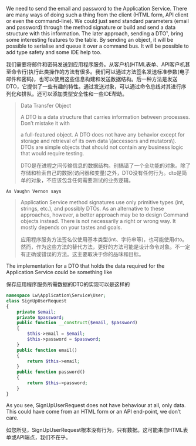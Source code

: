We need to send the email and password to the Application Service. There are many ways of doing such a thing from the client \(HTML form, API client or even the command-line\). We could just send standard parameters \(email and password\) through the method signature or build and send a data structure with this information. The later approach, sending a DTO¹, bring some interesting features to the table. By sending an object, it will be possible to serialise and queue it over a command bus. It will be possible to add type safety and some IDE help too.

我们需要将邮件和密码发送到应用程序服务。从客户机\(HTML表单、API客户机甚至命令行\)执行此类操作的方法有很多。我们可以通过方法签名发送标准参数\(电子邮件和密码\)，也可以使用这些信息构建和发送数据结构。后一种方法是发送DTO，它提供了一些有趣的特性。通过发送对象，可以通过命令总线对其进行序列化和排队。还可以添加类型安全性和一些IDE帮助。

> Data Transfer Object
>
> A DTO is a data structure that carries information between processes. Don’t mistake it with
>
> a full-featured object. A DTO does not have any behavior except for storage and retrieval of its own data \\(accessors and mutators\\). DTOs are simple objects that should not contain any business logic that would require testing.
>
> DTO是在进程之间传输信息的数据结构。别搞错了一个全功能的对象。除了存储和检索自己的数据\(访问器和变量\)之外，DTO没有任何行为。dto是简单的对象，不应该包含任何需要测试的业务逻辑。

```
As Vaughn Vernon says
```

> Application Service method signatures use only primitive types \(int, strings, etc.\), and possibly DTOs. As an alternative to these approaches, however, a better approach may be to design Command objects instead. There is not necessarily a right or wrong way. It mostly depends on your tastes and goals.
>
> 应用程序服务方法签名仅使用基本类型\(int、字符串等\)，也可能使用dto。然而，作为这些方法的替代方法，更好的方法可能是设计命令对象。不一定有正确或错误的方法。这主要取决于你的品味和目标。

The implementation for a DTO that holds the data required for the Application Service could be something like

保存应用程序服务所需数据的DTO的实现可以是这样的

```php
namespace Lw\Application\Service\User;
class SignUpUserRequest
{
    private $email;
    private $password;
    public function __construct($email, $password)
    {
        $this->email = $email;
        $this->password = $password;
    }
    public function email()
    {
        return $this->email;
    }
    public function password()
    {
        return $this->password;
    }
}
```

As you see, SignUpUserRequest does not have behaviour at all, only data. This could have come from an HTML form or an API end-point, we don’t care.

如您所见，SignUpUserRequest根本没有行为，只有数据。这可能来自HTML表单或API端点，我们不在乎。


